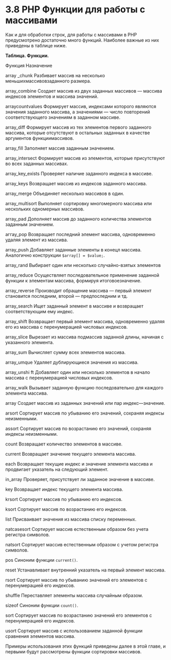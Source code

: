# 3.8 PHP Функции для работы с массивами

Как и для обработки строк, для работы с массивами в РНР предусмотрено
достаточно много функций. Наиболее важные из них приведены в таблице ниже.

**Таблица. Функции.**

Функция                     Назначение

array _chunk                Разбивает массив на несколько меньшихмассивовзаданного размера.

array_combine               Создает массив из двух заданных массивов — массива индексов элементов и массива значений.

arraycountvalues            Формирует массив, индексами которого являются значения заданного массива, а значениями — число повторений соответствующего значениям в заданном массиве.

array_diff                  Формирует массив из тех элементов первого заданного массива, которые отсутствуют в остальных заданных в качестве аргументов функциимассивов.

array_fill                  Заполняет массив заданным значением.

array_intersect             Формирует массив из элементов, которые присутствуют во всех заданных массивах.

array_key_exists            Проверяет наличие заданного индекса в массиве.

array_keys                  Возвращает массив из индексов заданного массива.

array_merge                 Объединяет несколько массивов в один.

array_multisort             Выполняет сортировку многомерного массива или нескольких одномерных массивов.

array_pad                   Дополняет массив до заданного количества элементов заданным значением.

аггау_рор                   Возвращает последний элемент массива, одновременно удаляя элемент из массива.

array_push                  Добавляет заданные элементы в конецл массива. Аналогично конструкции `$array[] = $value;`.

array_rand                  Выбирает один или несколъко случайно-взятых элементов

array_reduce                Осуществляет последовательное применение заданной функции к элементам массива, формируя итоговоезначение. 

array_reverse               Производит обращение массива — первый элемент становится последним, второй — предпоследним и тд.

array_search                Ищет заданный элемент в массиве и возвращает соответствующим ему индекс.

array_shift                 Возвращает первый элемент массива, одновременно удаляя его из массива с перенумерацией числовых индексов.

array_slice                 Вырезает из массива подмассив заданной длины, начиная с указанного элемента.

array_sum                   Вычисляет сумму всех элементов массива.

array_umque                 Удаляет дублирующиеся значения из массива.


array_unshi ft              Добавляет один или несколько элементов в начало массива с перенумерацией числовых индексов.

array_walk                  Вызывает заданную функцию последовательно для каждого элемента массива.

array                       Создает массив из заданных значений или пар индекс—значение.

arsort                      Сортирует массив по убыванию его значений, сохраняя индексы неизменными.

assort                      Сортирует массив по возрастанию его значений, сохраняя индексы неизменными.

count                       Возвращает количество элементов в массиве.

current                     Возвращает значение текущего элемента массива.

each                        Возвращает текущие индекс и значение элемента массива и продвигает указатель на следующий элемент.

in_array                    Проверяет, присутствует ли заданное значение в массиве.

key                         Возвращает индекс текущего элемента массива.

krsort                      Сортирует массив по убыванию его индексов.

ksort                       Сортирует массив по возрастанию его индексов.

list                        Присваивает значения из массива списку переменных.

natcasesort                 Сортирует массив естественным образом без учета регистра символов.

natsort                     Сортирует массив естественным образом с учетом регистра символов.

pos                         Синоним функции `current()`.

reset                       Устанавливает внутренний указатель на первый элемент массива.

rsort                       Сортирует массив по убыванию значений его элементов с перенумерацией его индексов.

shuffle                     Переставляет элементы массива случайным образом.

sizeof                      Синоним функции `count()`.

sort                        Сортирует массив по возрастанию значений его элементов с перенумерацией его индексов.

usort                       Сортирует массив с использованием заданной функции сравнения элементов массива.


Примеры использования этих функций приведены далее в этой главе, и 
первыми будут рассмотрены функции сортировки массивов.